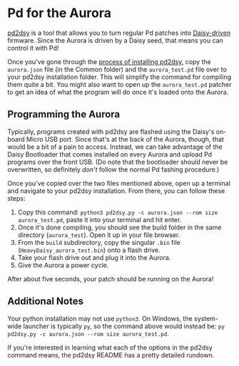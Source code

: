 # Pd for the Aurora

[pd2dsy](https://github.com/electro-smith/pd2dsy) is a tool that allows you to turn regular Pd patches into [Daisy-driven](https://www.electro-smith.com/daisy/daisy) firmware. Since the Aurora is driven by a Daisy seed, that means you can control it with Pd!

Once you've gone through the [process of installing pd2dsy](https://github.com/electro-smith/pd2dsy#installationsetup), copy the `aurora.json` file (in the Common folder) and the `aurora_test.pd` file over to your pd2dsy installation folder. This will simplify the command for compiling them quite a bit. You might also want to open up the `aurora_test.pd` patcher to get an idea of what the program will do once it's loaded onto the Aurora.

## Programming the Aurora

Typically, programs created with pd2dsy are flashed using the Daisy's on-board Micro USB port. Since that's at the back of the Aurora, though, that would be a bit of a pain to access. Instead, we can take advantage of the Daisy Bootloader that comes installed on every Aurora and upload Pd programs over the front USB. (Do note that the bootloader should never be overwritten, so definitely _don't_ follow the normal Pd fashing procedure.)

Once you've copied over the two files mentioned above, open up a terminal and navigate to your pd2dsy installation. From there, you can follow these steps:

1. Copy this command: `python3 pd2dsy.py -c aurora.json --rom size aurora_test.pd`, paste it into your terminal and hit enter.
2. Once it's done compiling, you should see the build folder in the same directory (`aurora_test`). Open it up in your file browser.
3. From the `build` subdirectory, copy the singular `.bin` file (`HeavyDaisy_aurora_test.bin`) onto a flash drive.
4. Take your flash drive out and plug it into the Aurora.
5. Give the Aurora a power cycle.

After about five seconds, your patch should be running on the Aurora!

## Additional Notes

Your python installation may not use `python3`. On Windows, the system-wide launcher is typically `py`, so the command above would instead be: `py pd2dsy.py -c aurora.json --rom size aurora_test.pd`. 

If you're interested in learning what each of the options in the pd2dsy command means, the pd2dsy README has a pretty detailed rundown.
